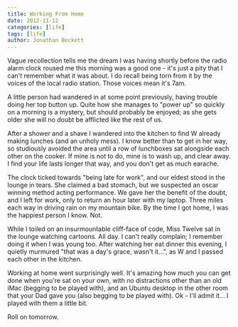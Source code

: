 ```yaml
---
title: Working From Home
date: 2012-11-12
categories: [life]
tags: [life]
author: Jonathan Beckett
---
```


Vague recollection tells me the dream I was having shortly before the radio alarm clock roused me this morning was a good one - it's just a pity that I can't remember what it was about. I do recall being torn from it by the voices of the local radio station. Those voices mean it's 7am.

A little person had wandered in at some point previously, having trouble doing her top button up. Quite how she manages to "power up" so quickly on a morning is a mystery, but should probably be enjoyed; as she gets older she will no doubt be afflicted like the rest of us.

After a shower and a shave I wandered into the kitchen to find W already making lunches (and an unholy mess). I know better than to get in her way, so studiously avoided the area until a row of lunchboxes sat alongside each other on the cooker. If mine is not to do, mine is to wash up, and clear away. I find your life lasts longer that way, and you don't get as much earache.

The clock ticked towards "being late for work", and our eldest stood in the lounge in tears. She claimed a bad stomach, but we suspected an oscar winning method acting performance. We gave her the benefit of the doubt, and I left for work, only to return an hour later with my laptop. Three miles each way in driving rain on my mountain bike. By the time I got home, I was the happiest person I know. Not.

While I toiled on an insurmountable cliff-face of code, Miss Twelve sat in the lounge watching cartoons. All day. I can't really complain; I remember doing it when I was young too. After watching her eat dinner this evening, I quietly murmured "that was a day's grace, wasn't it...", as W and I passed each other in the kitchen.

Working at home went surprisingly well. It's amazing how much you can get done when you're sat on your own, with no distractions other than an old iMac (begging to be played with), and an Ubuntu desktop in the other room that your Dad gave you (also begging to be played with). Ok - I'll admit it... I played with them a little bit.

Roll on tomorrow.